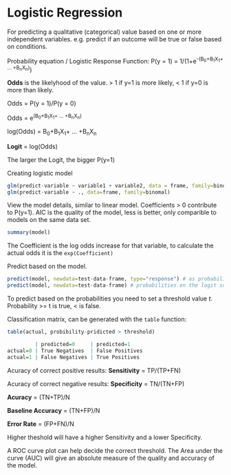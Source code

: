 Logistic Regression
====================

For predicting a qualitative (categorical) value based on one or more independent variables. 
e.g. predict if an outcome will be true or false based on conditions.

Probability equation / Logistic Response Function: 
P(y = 1) = 1/(1+e<sup>-(B<sub>0</sub>+B<sub>1</sub>X<sub>1</sub>+ ... +B<sub>n</sub>X<sub>n</sub>)</sup>)

**Odds** is the likelyhood of the value. > 1 if y=1 is more likely, < 1 if y=0 is more than likely.

Odds = P(y = 1)/P(y = 0)

Odds = e<sup>(B<sub>0</sub>+B<sub>1</sub>X<sub>1</sub>+ ... +B<sub>n</sub>X<sub>n</sub>)</sup>

log(Odds) = B<sub>0</sub>+B<sub>1</sub>X<sub>1</sub>+ ... +B<sub>n</sub>X<sub>n</sub>

**Logit** = log(Odds)

The larger the Logit, the bigger P(y=1)

Creating logistic model

``` R
glm(predict-variable ~ variable1 + variable2, data = frame, family=binomal)
glm(predict-variable ~ ., data=frame, family=binomal)
```

View the model details, similar to linear model. Coefficients > 0 contribute to P(y=1). AIC is
the quality of the model, less is better, only comparible to models on the same data set.

``` R
summary(model)
```

The Coefficient is the log odds increase for that variable, to calculate the actual odds it is the `exp(Coefficient)`


Predict based on the model.

``` R
predict(model, newdata=test-data-frame, type="response") # as probabilities
predict(model, newdata=test-data-frame) # probabilities on the logit scale
```

To predict based on the probabilities you need to set a threshold value *t*. Probability >= t is true, < is false.

Classification matrix, can be generated with the `table` function:

``` R
table(actual, probibility-pridicted > threshold)

         | predicted=0     | predicted=1
actual=0 | True Negatives  | False Positives
actual=1 | False Negatives | True Positives
```

Acuracy of correct positive results:
**Sensitivity** = TP/(TP+FN)

Acuracy of correct negative results:
**Specificity** = TN/(TN+FP)

**Acuracy** = (TN+TP)/N

**Baseline Accuracy** = (TN+FP)/N

**Error Rate** = (FP+FN)/N

Higher theshold will have a higher Sensitivity and a lower Specificity.

A ROC curve plot can help decide the correct threshold. The Area under the curve (AUC) will give
an absolute measure of the quality and accuracy of the model.